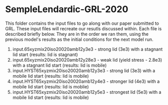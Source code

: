 # SempleLendardic-GRL-2020

This folder contains the input files to go along with our paper submitted to GRL. These input files will recreate our resutls discussed within. Each file is described briefly below. 
They are in the order we ran them, using the previous model's results as the initial conditions for the next model run.

1. input.65xyzmix20iso20020amb12y3e3 - strong lid (3e3) with a stagnant lid start (results: lid is stagnant)
2. input.65xyzmix20iso20020amb12y28e3 - weak lid (yield stress - 2.8e3) with a stagnant lid start (results: lid is mobile)
3. input.HYST65xyzmix20iso20020amb12y3e3 - strong lid (3e3) with a mobile lid start (results: lid is mobile)
4. input.HYST65xyzmix20iso20020amb12y4e3 - stronger lid (4e3) with a mobile lid start (results: lid is moblie)
5. input.HYST65xyzmix20iso20020amb12y5e3 - strongest lid (5e3) with a mobile lid start (results: lid is mobile)
